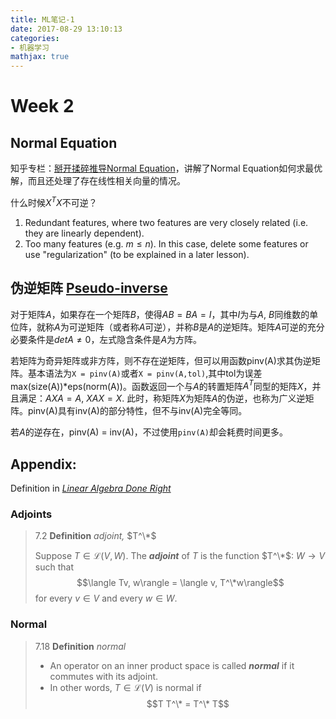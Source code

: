 ```yaml
---
title: ML笔记-1
date: 2017-08-29 13:10:13
categories:
- 机器学习
mathjax: true
---
```

# Week 2
## Normal Equation
知乎专栏：[掰开揉碎推导Normal Equation](https://zhuanlan.zhihu.com/p/22757336)，讲解了Normal Equation如何求最优解，而且还处理了存在线性相关向量的情况。

<!-- more -->
什么时候$X^TX$不可逆？
1. Redundant features, where two features are very closely related (i.e. they are linearly dependent).
2. Too many features (e.g. $m \leq n$). In this case, delete some features or use "regularization" (to be explained in a later lesson).

## 伪逆矩阵 [Pseudo-inverse](https://en.wikipedia.org/wiki/Moore%E2%80%93Penrose_pseudoinverse)
对于矩阵$A$，如果存在一个矩阵$B$，使得$A B = B A = I$，其中$I$为与$A$, $B$同维数的单位阵，就称$A$为可逆矩阵（或者称$A$可逆），并称$B$是$A$的逆矩阵。矩阵$A$可逆的充分必要条件是$det A \neq 0$，左式隐含条件是$A$为方阵。

若矩阵为奇异矩阵或非方阵，则不存在逆矩阵，但可以用函数pinv(A)求其伪逆矩阵。基本语法为`X = pinv(A)`或者`X = pinv(A,tol)`,其中tol为误差 max(size(A))\*eps(norm(A))。函数返回一个与$A$的转置矩阵$A^T$同型的矩阵$X$，并且满足：$A X A = A$, $X A X = X$. 此时，称矩阵$X$为矩阵$A$的伪逆，也称为广义逆矩阵。pinv(A)具有inv(A)的部分特性，但不与inv(A)完全等同。

若$A$的逆存在，pinv(A) = inv(A)，不过使用`pinv(A)`却会耗费时间更多。

## Appendix:
Definition in [*Linear Algebra Done Right*](http://www.springer.com/us/book/9783319110790)

### Adjoints
> 7.2 **Definition** *adjoint,* $T^\*$
>
> Suppose $T \in \mathcal{L} (V, W)$. The ***adjoint*** of $T$ is the function $T^\*$: $W \to V$ such that $$\langle Tv, w\rangle = \langle v, T^\*w\rangle$$
>for every $v \in V$ and every $w \in W$.

### Normal
> 7.18 **Definition** *normal*
> * An operator on an inner product space is called ***normal*** if it commutes with its adjoint.
> * In other words, $T \in \mathcal{L} (V)$ is normal if $$T T^\* = T^\* T$$
